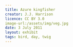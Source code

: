 ```yaml
---
title: Azure kingfisher
creator: J.J. Harrison
licence: CC BY 3.0
image-url:/assets/img/veg.jpg
date: 3 July 2011
layout: exhibit
tags: bird, day, twig
---
```

